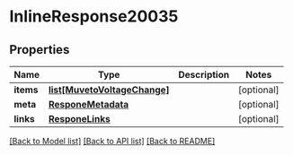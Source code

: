 # InlineResponse20035

## Properties
Name | Type | Description | Notes
------------ | ------------- | ------------- | -------------
**items** | [**list[MuvetoVoltageChange]**](MuvetoVoltageChange.md) |  | [optional] 
**meta** | [**ResponeMetadata**](ResponeMetadata.md) |  | [optional] 
**links** | [**ResponeLinks**](ResponeLinks.md) |  | [optional] 

[[Back to Model list]](../README.md#documentation-for-models) [[Back to API list]](../README.md#documentation-for-api-endpoints) [[Back to README]](../README.md)


